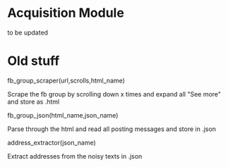 # Acquisition Module

to be updated

# Old stuff

fb_group_scraper(url,scrolls,html_name)

Scrape the fb group by scrolling down x times and expand all "See more" and store as .html

fb_group_json(html_name,json_name)

Parse through the html and read all posting messages and store in .json

address_extractor(json_name)

Extract addresses from the noisy texts in .json

